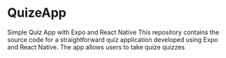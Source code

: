 # QuizeApp
Simple Quiz App with Expo and React Native  This repository contains the source code for a straightforward quiz application developed using Expo and React Native. The app allows users to take quize  quizzes 
